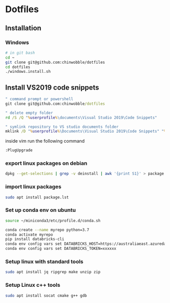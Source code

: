 # Dotfiles

## Installation
### Windows
```bash
# in git bash
cd ~
git clone git@github.com:chinwobble/dotfiles
cd dotfiles
./windows.install.sh
```
## Install VS2019 code snippets
```cmd
" command prompt or powershell
git clone git@github.com:chinwobble/dotfiles

" delete empty folder
rd /S /Q "%userprofile%\documents\Visual Studio 2019\Code Snippets"

" symlink repository to VS studio documents folder
mklink /D "%userprofile%\Documents\Visual Studio 2019\Code Snippets" "%CD%\dotfiles\documents\Visual Studio 2019\Code Snippets"
```

inside vim run the following command
```bash
:PlugUpgrade
```

### export linux packages on debian
```sh
dpkg --get-selections | grep -v deinstall | awk '{print S1}' > package.lst
```

### import linux packages
```sh
sudo apt install package.lst
```


### Set up conda env on ubuntu
```sh
source ~/miniconda3/etc/profile.d/conda.sh

conda create --name myrepo python=3.7
conda activate myrepo
pip install databricks-cli
conda env config vars set DATABRICKS_HOST=https://australiaeast.azuredatabricks.net
conda env config vars set DATABRICKS_TOKEN=xxxxxx
```

### Setup linux with standard tools
```bash
sudo apt install jq ripgrep make unzip zip
```

### Setup Linux c++ tools
```bash
sudo apt install socat cmake g++ gdb 
```
